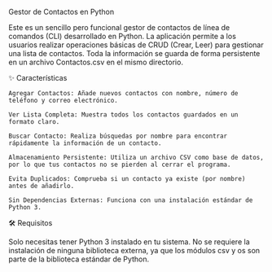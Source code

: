 Gestor de Contactos en Python

Este es un sencillo pero funcional gestor de contactos de línea de comandos (CLI) desarrollado en Python. La aplicación permite a los usuarios realizar operaciones básicas de CRUD (Crear, Leer) para gestionar una lista de contactos. Toda la información se guarda de forma persistente en un archivo Contactos.csv en el mismo directorio.

✨ Características

    Agregar Contactos: Añade nuevos contactos con nombre, número de teléfono y correo electrónico.

    Ver Lista Completa: Muestra todos los contactos guardados en un formato claro.

    Buscar Contacto: Realiza búsquedas por nombre para encontrar rápidamente la información de un contacto.

    Almacenamiento Persistente: Utiliza un archivo CSV como base de datos, por lo que tus contactos no se pierden al cerrar el programa.

    Evita Duplicados: Comprueba si un contacto ya existe (por nombre) antes de añadirlo.

    Sin Dependencias Externas: Funciona con una instalación estándar de Python 3.

🛠️ Requisitos

Solo necesitas tener Python 3 instalado en tu sistema. No se requiere la instalación de ninguna biblioteca externa, ya que los módulos csv y os son parte de la biblioteca estándar de Python.
